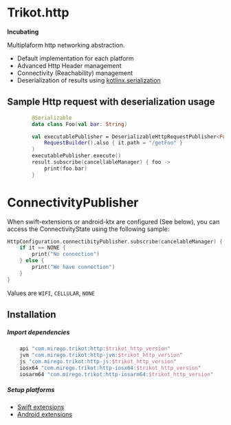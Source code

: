 # Trikot.http
**Incubating**

Multiplaform http networking abstraction.
- Default implementation for each platform
- Advanced Http Header management
- Connectivity (Reachability) management
- Deserialization of results using [kotlinx.serialization](https://github.com/Kotlin/kotlinx.serialization)


## Sample Http request with deserialization usage
```kotlin
        @Serializable
        data class Foo(val bar: String)

        val executablePublisher = DeserializableHttpRequestPublisher<Foo>(Foo.serializer,
            RequestBuilder().also { it.path = "/getFoo" }
        )
        executablePublisher.execute()
        result.subscribe(cancellableManager) { foo -> 
            print(foo.bar)
        }
```

# ConnectivityPublisher
When swift-extensions or android-ktx are configured (See below), you can access the ConnectivityState using the following sample:

```kotlin
HttpConfiguration.connectibityPublisher.subscribe(cancelableManager) {
    if it == NONE {
        print("No connection")
    } else {
        print("We have connection")
    }
}
```
Values are `WIFI`, `CELLULAR`, `NONE`


## Installation
##### Import dependencies
```groovy
    api "com.mirego.trikot:http:$trikot_http_version"
    jvm "com.mirego.trikot:http-jvm:$trikot_http_version"
    js "com.mirego.trikot:http-js:$trikot_http_version"
    iosx64 "com.mirego.trikot:http-iosx64:$trikot_http_version"
    iosarm64 "com.mirego.trikot:http-iosarm64:$trikot_http_version"
```

##### Setup platforms
- [Swift extensions](./swift-extensions/README.md)
- [Android extensions](./android-ktx/README.md) 

